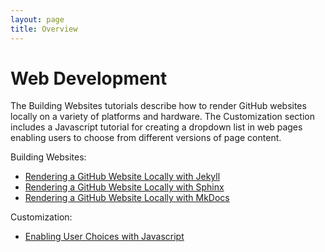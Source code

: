 ```yaml
---
layout: page
title: Overview
---
```



Web Development
==================

The Building Websites tutorials describe how to render GitHub websites locally on a variety of platforms and hardware. The Customization section includes a Javascript tutorial for creating a dropdown list in web pages enabling users to choose from different versions of page content.

Building Websites:

- [Rendering a GitHub Website Locally with Jekyll](Jekyll_Tutorial.md)
- [Rendering a GitHub Website Locally with Sphinx](Sphinx_Tutorial.md)
- [Rendering a GitHub Website Locally with MkDocs](mkdocs.md)

Customization:  

- [Enabling User Choices with Javascript](javascript_chooser.md)
